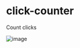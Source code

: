 # click-counter
Count clicks

![image](https://user-images.githubusercontent.com/289957/222552347-ddf3830f-71c6-43b2-a472-a8bd547e4861.png)
